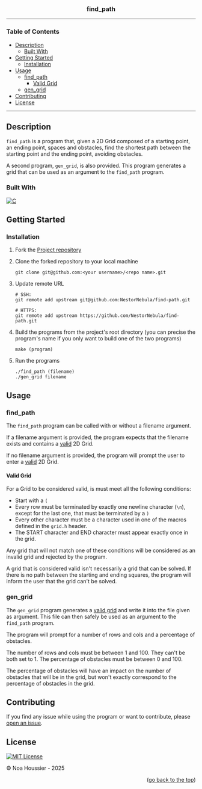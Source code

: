 <a id="top"></a>

<div align="center">
    <h3>find_path</h3>
</div>

---

### Table of Contents

- [Description](#description)
  - [Built With](#built-with)
- [Getting Started](#getting-started)
  - [Installation](#installation)
- [Usage](#usage)
  - [find_path](#find_path)
    - [Valid Grid](#valid-grid)
  - [gen_grid](#gen_grid)
- [Contributing](#contributing)
- [License](#license)

---

## Description

`find_path` is a program that, given a 2D Grid composed of a starting point, an ending point, spaces and obstacles, find the shortest path between the starting point and the ending point, avoiding obstacles.

A second program, `gen_grid`, is also provided. This program generates a grid that can be used as an argument to the `find_path` program.

### Built With

[![C](https://skillicons.dev/icons?i=c&theme=light)](https://www.c-language.org/)

## Getting Started

### Installation

1. Fork the [Project repository](https://github.com/NestorNebula/find-path)
2. Clone the forked repository to your local machine
   ```
   git clone git@github.com:<your username>/<repo name>.git
   ```
3. Update remote URL

   ```
   # SSH:
   git remote add upstream git@github.com:NestorNebula/find-path.git

   # HTTPS:
   git remote add upstream https://github.com/NestorNebula/find-path.git
   ```

4. Build the programs from the project's root directory (you can precise the program's name if you only want to build one of the two programs)
   ```
   make (program)
   ```
5. Run the programs
   ```
   ./find_path (filename)
   ./gen_grid filename
   ```

## Usage

### find_path

The `find_path` program can be called with or without a filename argument.

If a filename argument is provided, the program expects that the filename exists and contains a [valid](#valid-grid) 2D Grid.

If no filename argument is provided, the program will prompt the user to enter a [valid](#valid-grid) 2D Grid.

#### Valid Grid

For a Grid to be considered valid, is must meet all the following conditions:

- Start with a `(`
- Every row must be terminated by exactly one newline character (`\n`), except for the last one, that must be terminated by a `)`
- Every other character must be a character used in one of the macros defined in the `grid.h` header.
- The START character and END character must appear exactly once in the grid.

Any grid that will not match one of these conditions will be considered as an invalid grid and rejected by the program.

A grid that is considered valid isn't necessarily a grid that can be solved. If there is no path between the starting and ending squares, the program will inform the user that the grid can't be solved.

### gen_grid

The `gen_grid` program generates a [valid grid](#valid-grid) and write it into the file given as argument. This file can then safely be used as an argument to the `find_path` program.

The program will prompt for a number of rows and cols and a percentage of obstacles.

The number of rows and cols must be between 1 and 100. They can't be both set to 1. The percentage of obstacles must be between 0 and 100.

The percentage of obstacles will have an impact on the number of obstacles that will be in the grid, but won't exactly correspond to the percentage of obstacles in the grid.

## Contributing

If you find any issue while using the program or want to contribute, please [open an issue](https://github.com/NestorNebula/find-path/issues).

## License

[![MIT License](https://img.shields.io/badge/License-MIT-darkcyan.svg?style=for-the-badge)](https://github.com/NestorNebula/find-path/blob/main/LICENSE)

© Noa Houssier - 2025

<p align='right'>(<a href='#top'>go back to the top</a>)</p>
